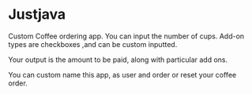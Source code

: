 # Justjava
Custom Coffee ordering app.
You can input the number of cups. 
Add-on types are checkboxes ,and can be custom inputted.

Your output is the amount to be paid, along with particular add ons.




You can custom name this app, as user and order or reset your coffee order.
